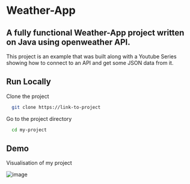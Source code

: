 # Weather-App

## A fully functional Weather-App project written on Java using openweather API.


This project is an example that was built along with a Youtube Series showing how to connect to an API and get some JSON data from it.


## Run Locally

Clone the project

```bash
  git clone https://link-to-project
```

Go to the project directory

```bash
  cd my-project
```


## Demo

Visualisation of my project 

![image](https://user-images.githubusercontent.com/111692647/231064452-c2114c4f-851b-4bdb-8dce-37fe50125f81.png)

